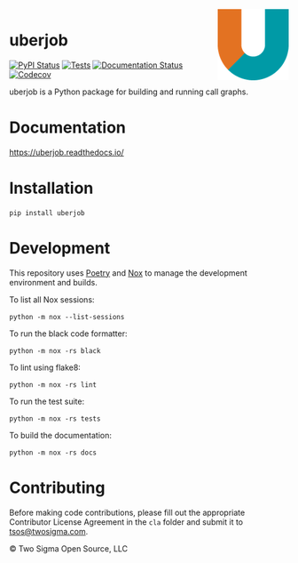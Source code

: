 <img src="https://github.com/twosigma/uberjob/raw/main/docs/_static/logo/logo-128.png" align="right">

# uberjob

[![PyPI Status](https://img.shields.io/pypi/v/uberjob.svg)](https://pypi.python.org/pypi/uberjob)
[![Tests](https://github.com/twosigma/uberjob/workflows/Tests/badge.svg)](https://github.com/twosigma/uberjob/actions)
[![Documentation Status](https://readthedocs.org/projects/uberjob/badge/?version=latest)](https://uberjob.readthedocs.io/en/latest/?badge=latest)
[![Codecov](https://codecov.io/gh/twosigma/uberjob/branch/main/graph/badge.svg)](https://codecov.io/gh/twosigma/uberjob)


uberjob is a Python package for building and running call graphs.

# Documentation

https://uberjob.readthedocs.io/

# Installation

    pip install uberjob

# Development

This repository uses
[Poetry](https://python-poetry.org/) and
[Nox](https://nox.thea.codes/en/stable/)
to manage the development environment and builds.

To list all Nox sessions:

    python -m nox --list-sessions

To run the black code formatter:

    python -m nox -rs black

To lint using flake8:

    python -m nox -rs lint

To run the test suite:

    python -m nox -rs tests

To build the documentation:

    python -m nox -rs docs

# Contributing

Before making code contributions, please fill out the appropriate Contributor License Agreement in the `cla` folder and submit it to [tsos@twosigma.com](mailto:tsos@twosigma.com).

© Two Sigma Open Source, LLC